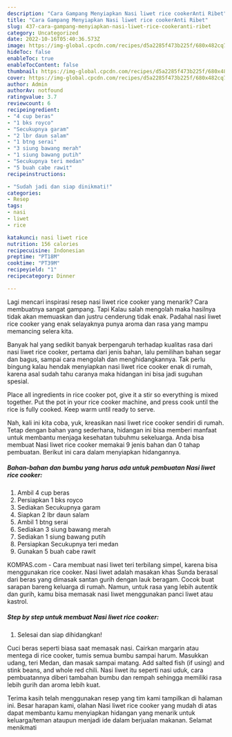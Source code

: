 ```yaml
---
description: "Cara Gampang Menyiapkan Nasi liwet rice cookerAnti Ribet"
title: "Cara Gampang Menyiapkan Nasi liwet rice cookerAnti Ribet"
slug: 437-cara-gampang-menyiapkan-nasi-liwet-rice-cookeranti-ribet
category: Uncategorized
date: 2022-10-16T05:40:36.573Z
image: https://img-global.cpcdn.com/recipes/d5a2285f473b225f/680x482cq70/nasi-liwet-rice-cooker-foto-resep-utama.jpg
hideToc: false
enableToc: true
enableTocContent: false
thumbnail: https://img-global.cpcdn.com/recipes/d5a2285f473b225f/680x482cq70/nasi-liwet-rice-cooker-foto-resep-utama.jpg
cover: https://img-global.cpcdn.com/recipes/d5a2285f473b225f/680x482cq70/nasi-liwet-rice-cooker-foto-resep-utama.jpg
author: Admin
authorAv: notfound
ratingvalue: 3.7
reviewcount: 6
recipeingredient:
- "4 cup beras"
- "1 bks royco"
- "Secukupnya garam"
- "2 lbr daun salam"
- "1 btng serai"
- "3 siung bawang merah"
- "1 siung bawang putih"
- "Secukupnya teri medan"
- "5 buah cabe rawit"
recipeinstructions:

- "Sudah jadi dan siap dinikmati!"
categories:
- Resep
tags:
- nasi
- liwet
- rice

katakunci: nasi liwet rice 
nutrition: 156 calories
recipecuisine: Indonesian
preptime: "PT18M"
cooktime: "PT39M"
recipeyield: "1"
recipecategory: Dinner

---
```



Lagi mencari inspirasi resep nasi liwet rice cooker yang menarik? Cara membuatnya sangat gampang. Tapi Kalau salah mengolah maka hasilnya tidak akan memuaskan dan justru cenderung tidak enak. Padahal nasi liwet rice cooker yang enak selayaknya punya aroma dan rasa yang mampu memancing selera kita.


Banyak hal yang sedikit banyak berpengaruh terhadap kualitas rasa dari nasi liwet rice cooker, pertama dari jenis bahan, lalu pemilihan bahan segar dan bagus, sampai cara mengolah dan menghidangkannya. Tak perlu bingung kalau hendak menyiapkan nasi liwet rice cooker enak di rumah, karena asal sudah tahu caranya maka hidangan ini bisa jadi suguhan spesial.

Place all ingredients in rice cooker pot, give it a stir so everything is mixed together. Put the pot in your rice cooker machine, and press cook until the rice is fully cooked. Keep warm until ready to serve.


Nah, kali ini kita coba, yuk, kreasikan nasi liwet rice cooker sendiri di rumah. Tetap dengan bahan yang sederhana, hidangan ini bisa memberi manfaat untuk membantu menjaga kesehatan tubuhmu sekeluarga. Anda bisa membuat Nasi liwet rice cooker memakai 9 jenis bahan dan 0 tahap pembuatan. Berikut ini cara dalam menyiapkan hidangannya.

<!--inarticleads1-->

##### Bahan-bahan dan bumbu yang harus ada untuk pembuatan Nasi liwet rice cooker:

1. Ambil 4 cup beras
1. Persiapkan 1 bks royco
1. Sediakan Secukupnya garam
1. Siapkan 2 lbr daun salam
1. Ambil 1 btng serai
1. Sediakan 3 siung bawang merah
1. Sediakan 1 siung bawang putih
1. Persiapkan Secukupnya teri medan
1. Gunakan 5 buah cabe rawit


KOMPAS.com - Cara membuat nasi liwet teri terbilang simpel, karena bisa menggunakan rice cooker. Nasi liwet adalah masakan khas Sunda berasal dari beras yang dimasak santan gurih dengan lauk beragam. Cocok buat sarapan bareng keluarga di rumah. Namun, untuk rasa yang lebih autentik dan gurih, kamu bisa memasak nasi liwet menggunakan panci liwet atau kastrol. 

<!--inarticleads2-->

##### Step by step untuk membuat Nasi liwet rice cooker:


1. Selesai dan siap dihidangkan!

Cuci beras seperti biasa saat memasak nasi. Cairkan margarin atau mentega di rice cooker, tumis semua bumbu sampai harum. Masukkan udang, teri Medan, dan masak sampai matang. Add salted fish (if using) and stink beans, and whole red chili. Nasi liwet itu seperti nasi uduk, cara pembuatannya diberi tambahan bumbu dan rempah sehingga memiliki rasa lebih gurih dan aroma lebih kuat. 

Terima kasih telah menggunakan resep yang tim kami tampilkan di halaman ini. Besar harapan kami, olahan Nasi liwet rice cooker yang mudah di atas dapat membantu kamu menyiapkan hidangan yang menarik untuk keluarga/teman ataupun menjadi ide dalam berjualan makanan. Selamat menikmati
